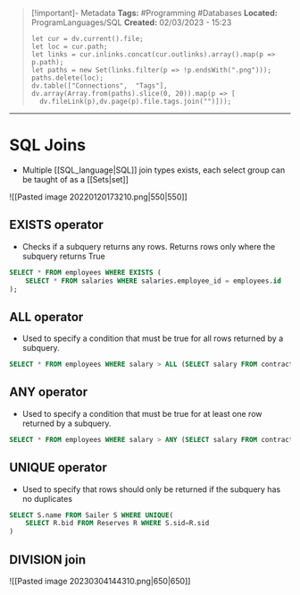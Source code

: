 > [!important]- Metadata
> **Tags:** #Programming #Databases 
> **Located:** ProgramLanguages/SQL
> **Created:** 02/03/2023 - 15:23
> ```dataviewjs
>let cur = dv.current().file;
>let loc = cur.path;
>let links = cur.inlinks.concat(cur.outlinks).array().map(p => p.path);
>let paths = new Set(links.filter(p => !p.endsWith(".png")));
>paths.delete(loc);
>dv.table(["Connections",  "Tags"], dv.array(Array.from(paths).slice(0, 20)).map(p => [
>   dv.fileLink(p),dv.page(p).file.tags.join("")]));
> ```

___
# SQL Joins
- Multiple [[SQL_language|SQL]] join types exists, each select group can be taught of as a [[Sets|set]]

![[Pasted image 20220120173210.png|550|550]]


## EXISTS operator
- Checks if a subquery returns any rows. Returns rows only where the subquery returns True
```sql
SELECT * FROM employees WHERE EXISTS (
    SELECT * FROM salaries WHERE salaries.employee_id = employees.id
);
```
## ALL operator
- Used to specify a condition that must be true for all rows returned by a subquery.
```sql
SELECT * FROM employees WHERE salary > ALL (SELECT salary FROM contractors);
```
## ANY operator
- Used to specify a condition that must be true for at least one row returned by a subquery.
```sql
SELECT * FROM employees WHERE salary > ANY (SELECT salary FROM contractors);
```

## UNIQUE operator
- Used to specify that rows should only be returned if the subquery has no duplicates 
```sql
SELECT S.name FROM Sailer S WHERE UNIQUE(
    SELECT R.bid FROM Reserves R WHERE S.sid=R.sid
)
```


## DIVISION join 
![[Pasted image 20230304144310.png|650|650]]